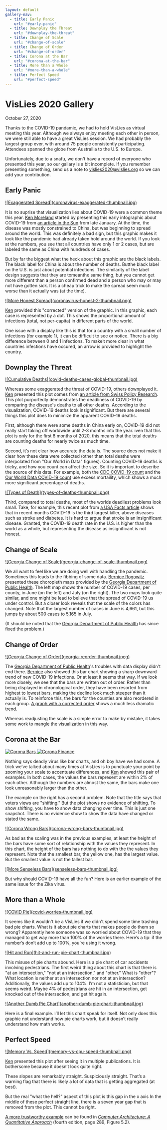 ```yaml
---
layout: default
gallery-nav:
  - title: Early Panic
    url: "#early-panic"
  - title: Downplay the Threat
    url: "#downplay-the-threat"
  - title: Change of Scale
    url: "#change-of-scale"
  - title: Change of Order
    url: "#change-of-order"
  - title: Corona at the Bar
    url: "#corona-at-the-bar"
  - title: More than a Whole
    url: "#more-than-a-whole"
  - title: Perfect Speed
    url: "#perfect-speed"
---
```


# VisLies 2020 Gallery

October 27, 2020

Thanks to the COVID-19 pandamic, we had to hold VisLies as virtual meeting this year.
Although we always enjoy meeting each other in person, we were still able to have a great VisLies session.
We had probably the largest group ever, with around 75 people consistently participating.
Attendees spanned the globe from Austrailia to the U.S. to Europe.

Unfortunately, due to a snafu, we don't have a record of everyone who presented this year, so our gallary is a bit incomplete.
If you remember presenting something, send us a note to <a href="mailto:vislies2020@vislies.org">vislies2020@vislies.org</a> so we can add your contribution.

## Early Panic

<a href="https://drive.google.com/file/d/1cAVRGceMHctSuDG9_lCNCqIb6f9MfqMQ/view?usp=sharing" class="image-right">
![Exaggerated Spread](coronavirus-exaggerated-thumbnail.jpg)
</a>

It is no suprise that visualization lies about COVID-19 were a common theme this year.
[Ken Moreland] started by presenting this early infographic about COVID-19 from [an article in the Sun] from late January.
At the time, the disease was mostly constrained to China, but was beginning to spread around the world.
This was definitely a bad sign, but this graphic makes it look like the pandemic had already taken hold around the world.
If you look at the numbers, you see that all countries have only 1 or 2 cases, but are labeled the same as China with hundreds of cases.

But by far the biggest what the heck about this graphic are the black labels.
The black label for China is about the number of deaths.
Butthe black label on the U.S. is just about potential infections.
The similarity of the label design suggests that they are tomeanthe same thing, but you cannot get more different than a person confirmed dead and a person who may or may not have gotten sick.
It is a cheap trick to make the spread seem much worse than it actually was (at the time).

<div class="image-stop" />

<a href="https://drive.google.com/file/d/18TDYEh9amglQjL1CJQlfXlomO--B0jRk/view?usp=sharing" class="image-right">
![More Honest Spread](coronavirus-honest-2-thumbnail.png)
</a>

[Ken][Ken Moreland] provided this "corrected" version of the graphic.
In this graphic, each case is represented by a dot.
This shows the proportional amount of infections (total, not per-capita) in different parts of the world.

One issue with a display like this is that for a country with a small number of infections (for example 1), it can be difficult to see or notice.
There is a big difference between 0 and 1 infections.
To makeit more clear in what countries infections have occured, an arrow is provided to highlight the country.
 
[an article in the Sun]: https://www.thesun.co.uk/news/10799738/coronavirus-could-already-spread-uk/

## Downplay the Threat

<a href="https://drive.google.com/file/d/1sfCRgJ6wwYhc9QqaJc9rDeZs6-uwCRKZ/view?usp=sharing" class="image-right">
![Cumulative Deaths](covid-deaths-cases-global-thumbnail.jpg)
</a>

Whereas some exaggerated the threat of COVID-19, others downplayed it.
[Ken][Ken Moreland] presented this plot comes from [an article from Swiss Policy Research].
This plot purportedly demonstrates the deadliness of COVID-19 by comparing the disease's deaths to all other deaths.
According to the visualization, COVID-19 deaths look insignificant.
But there are several things this plot does to minimize the apparent COVID-19 deaths.

First, although there were some deaths in China early on, COVID-19 did not really start taking off worldwide until 2-3 months into the year. 
iven that this plot is only for the first 8 months of 2020, this means that the total deaths are counting deaths for nearly twice as much time.

Second, it’s not clear how accurate the data is.
The source does not make it clear how these data were collected (other than total deaths were interpolated from "Our World in Data" figures).
Counting COVID-19 deaths is tricky, and how you count can affect the size.
So it is important to describe the source of this data.
For example, both the [CDC COVID-19 count] and the [Our World Data COVID-19 count] use excess mortaility, which shows a much more significant percentage of deaths.

<div class="image-stop" />

<a href="https://drive.google.com/file/d/1HeMMl53AErZPeO4gjW6rSg_XOeJOyiTk/view?usp=sharing" class="image-right">
![Types of Death](types-of-deaths-thumbnail.png)
</a>

Third, compared to total deaths, most of the worlds deadliest problems look small.
Take, for example, this recent plot from [a USA Facts article] shows that in recent months COVID-19 is the third largest killer, above diseases such as stroke and diabetes.
It is hard to argue that stroke is an insignificant disease.
Granted, the COVID-19 death rate in the U.S. is higher than the world as a whole, but representing the disease as insignificant is not honest.

[an article from Swiss Policy Research]: https://swprs.org/covid-the-big-picture-in-7-charts/
[CDC COVID-19 count]: https://www.cdc.gov/nchs/nvss/vsrr/covid19/excess_deaths.htm
[Our World Data COVID-19 count]: https://ourworldindata.org/excess-mortality-covid
[a USA Facts article]: https://usafacts.org/articles/top-causes-death-united-states-heart-disease-cancer-and-covid-19/


## Change of Scale

<a href="https://drive.google.com/file/d/1XNGfa5x-cNWbC2c-wKvjr4ALqpakRNsH/view?usp=sharing" class="image-right">
![Georgia Change of Scale](georgia-change-of-scale-thumbnail.png)
</a>

We all want to feel like we are doing well with handling the pandemic.
Sometimes this leads to the fibbing of some data.
[Bernice Rogowitz] presented these choropleth maps provided by the [Georgia Department of Public Health].
The left map shows the number of COVID-19 cases, per county, in June (on the left) and July (on the right).
The two maps look quite similar, and one might be lead to believe that the spread of COVID-19 us under control.
But a closer look reveals that the scale of the colors has changed.
Note that the largest number of cases in June is 4,661, but this jumps by about 500 cases to 5,165 in July.

(It should be noted that the [Georgia Department of Public Health] has since fixed the problem.)

[Georgia Department of Public Health]: https://dph.georgia.gov/covid-19-daily-status-report


## Change of Order

<a href="https://drive.google.com/file/d/1iM1LGxGqi9OBJp8pqYCtVFbLEPmwuGWJ/view?usp=sharing" class="image-right">
![Georgia Change of Order](georgia-reorder-thumbnail.jpeg)
</a>

The [Georgia Department of Public Health]'s troubles with data display didn't end there.
[Bernice][Bernice Rogowitz] also showed this bar chart showing a sharp downward trend of new COVID-19 infections.
Or at least it seems that way.
If we look more closely, we see that the bars are written out of order.
Rather than being displayed in chronological order, they have been resorted from highest to lowest bars, making the decline look much steeper than it actually is.
To reinforce this, the bars for the counties are also reordered in each group.
[A graph with a corrected order] shows a much less dramatic trend.

Whereas readjusting the scale is a simple error to make by mistake, it takes some work to mangle the visualization in this way.

[Georgia Department of Public Health]: https://dph.georgia.gov/covid-19-daily-status-report
[A graph with a corrected order]: https://drive.google.com/file/d/1QR3-W6sW8LsyqQi1HRzukCYUZ2d2ajiI/view?usp=sharing


## Corona at the Bar

<a href="https://drive.google.com/file/d/1h_06SdZ-hPWF4CQa84rT162llO8qSIHg/view?usp=sharing" class="image-half">
<img src="corona-bars-thumbnail.jpg" alt="Corona Bars" class="image-half" />
</a>
<a href="https://drive.google.com/file/d/1FoDVHnYP9miyv6hgduQ8eWMes-mxa9mf/view?usp=sharing" class="image-half">
<img src="corona-finance-confidence-thumbnail.jpg" alt="Corona Finance" class="image-half" />
</a>

Nothing says deadly virus like bar charts, and oh boy have we had some.
A trick we’ve talked about many times at VisLies is to punctuate your point by zooming your scale to accentuate differences, and [Ken][Ken Moreland] showed this pair of examples.
In both cases, the values the bars represent are within 2% of each other.
Although the numbers are almost the same, the bars make one look unreasonably larger than the other.

The example on the right has a second problem.
Note that the title says that voters views are "shifting."
But the plot shows no evidence of shifting.
To show shifting, you have to show data changing over time. This is just one snapshot.
There is no evidence show to show the data have changed or stated the same.

<a href="https://drive.google.com/file/d/13P1HubAuf7CTmYHkmQm5Vc7KW-Z3lxUN/view?usp=sharing" class="image-left">
![Corona Wrong Bars](corona-wrong-bars-thumbnail.jpg)
</a>

As bad as the scaling was in the previous examples, at least the height of the bars have some sort of relationship with the values they represent.
In this chart, the height of the bars has nothing to do with the the values they represent.
Note that the smallest bar, the yellow one, has the largest value.
But the smallest value is not the tallest bar.

<a href="https://drive.google.com/file/d/1c6JtEQr3PwCIle5QgfmUWnyoy08L4cBt/view?usp=sharing" class="image-right">
![More Senseless Bars](senseless-bars-thumbnail.jpg)
</a>

But why should COVID-19 have all the fun?
Here is an earlier example of the same issue for the Zika virus.


## More than a Whole

<a href="https://drive.google.com/file/d/1z_7vkE0BhRmq8_X9uaCoCoFt9SqegITi/view?usp=sharing" class="image-right">
![COVID Pie](covid-worries-thumbnail.jpg)
</a>

It seems like it wouldn't be a VisLies if we didn't spend some time trashing bad pie charts.
What is it about pie charts that makes people do them so wrong?
Apparently here someone was so worried about COVID-19 that they managed to get way more than 100% of the worries there.
Here’s a tip: if the number’s don’t add up to 100%, you’re using it wrong.

<div class="image-stop" />

<a href="https://drive.google.com/file/d/1M8Fr6rkrzsobAiAz0pl5IubFbO0uFKCi/view?usp=sharing" class="image-right">
![Hit and Run](hit-and-run-pie-chart-thumbnail.jpg)
</a>

This misuse of pie charts abound.
Here is a pie chart of car accidents involving pedestrians.
The first weird thing about this chart is that there is "at an intersection," "not at an intersection," and "other."
What is "other"?
What location is neither at an intersection nor not at an intersection?
Additionally, the values add up to 104%.
I’m not a statistician, but that seems weird.
Maybe 4% of pedestrians are hit in an intersection, get knocked out of the intersection, and get hit again.

<div class="image-stop" />

<a href="https://drive.google.com/file/d/1dHEUs71nMXlh_slJVbM_GS5ivp9B4fii/view?usp=sharing" class="image-right">
![Another Dumb Pie Chart](another-dumb-pie-chart-thumbnail.jpg)
</a>

Here is a final example.
I’ll let this chart speak for itself.
Not only does this graphic not understand how pie charts work, but it doesn’t really understand how math works.


## Perfect Speed

<a href="https://drive.google.com/file/d/194ernt-K_fYvT2u1_NWhtETJzf1BkAW5/view?usp=sharing" class="image-right">
![Memory Vs. Speed](memory-vs-cpu-speed-thumbnail.png)
</a>

[Ken][Ken Moreland] presented this plot after seeing it in multiple publications.
It is bothersome because it doesn’t look quite right.

These slopes are remarkably straight.
Suspiciously straight.
That’s a warning flag that there is likely a lot of data that is getting aggregated (at best).

But the real "what the hell?" aspect of this plot is this gap in the x axis
In the middle of these perfect straight line, there is a seven year gap that is removed from the plot.
This cannot be right.

[A more trustworthy example] can be found in _[Computer Architecture: A Quantitative Approach]_ (fourth edition, page 289, Figure 5.2).

[A more trustworthy example]: https://drive.google.com/file/d/1L3sYo0RBMMCDPoXTcgsR6nW9Ysqwediq/view?usp=sharing
[Computer Architecture: A Quantitative Approach]: http://citeseerx.ist.psu.edu/viewdoc/summary?doi=10.1.1.115.1881&rank=1&q=Computer%20Architecture:%20A%20Quantitative%20Approach&osm=&ossid=


[Ken Moreland]: http://kennethmoreland.com
[Bernice Rogowitz]: https://sites.google.com/site/bernicerogowitz/
